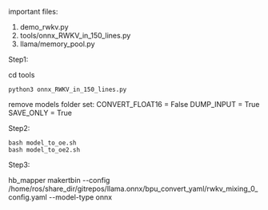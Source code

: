 important files:

1. demo_rwkv.py
2. tools/onnx_RWKV_in_150_lines.py
3. llama/memory_pool.py


Step1:

cd tools

```
python3 onnx_RWKV_in_150_lines.py
```

remove models folder
set:
CONVERT_FLOAT16 = False
DUMP_INPUT = True
SAVE_ONLY = True

Step2:

```
bash model_to_oe.sh
bash model_to_oe2.sh
```

Step3:

hb_mapper makertbin --config /home/ros/share_dir/gitrepos/llama.onnx/bpu_convert_yaml/rwkv_mixing_0_config.yaml --model-type onnx
